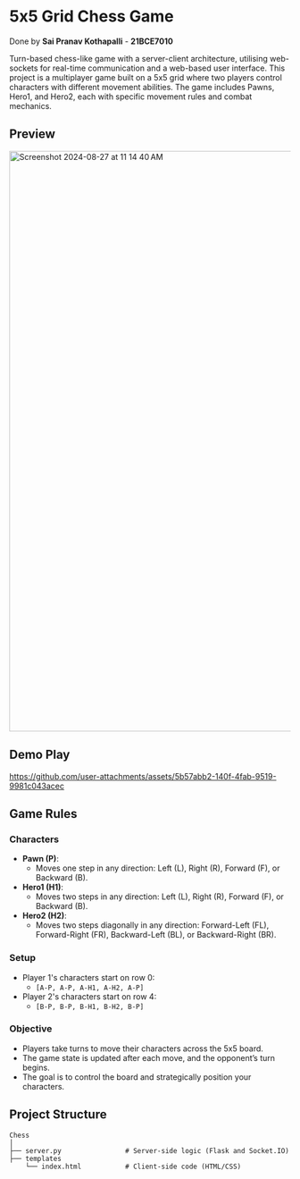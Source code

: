 # 5x5 Grid Chess Game
Done by **Sai Pranav Kothapalli** - **21BCE7010**

Turn-based chess-like game with a server-client architecture, utilising web-sockets for real-time communication and a web-based user interface. This project is a multiplayer game built on a 5x5 grid where two players control characters with different movement abilities. The game includes Pawns, Hero1, and Hero2, each with specific movement rules and combat mechanics.
## Preview
<img width="1039" alt="Screenshot 2024-08-27 at 11 14 40 AM" src="https://github.com/user-attachments/assets/2abf84b8-0a03-4022-8276-98af013eec59">

## Demo Play
https://github.com/user-attachments/assets/5b57abb2-140f-4fab-9519-9981c043acec

## Game Rules

### Characters
- **Pawn (P)**:
  - Moves one step in any direction: Left (L), Right (R), Forward (F), or Backward (B).
- **Hero1 (H1)**:
  - Moves two steps in any direction: Left (L), Right (R), Forward (F), or Backward (B).
- **Hero2 (H2)**:
  - Moves two steps diagonally in any direction: Forward-Left (FL), Forward-Right (FR), Backward-Left (BL), or Backward-Right (BR).

### Setup
- Player 1's characters start on row 0:
  - `[A-P, A-P, A-H1, A-H2, A-P]`
- Player 2's characters start on row 4:
  - `[B-P, B-P, B-H1, B-H2, B-P]`

### Objective
- Players take turns to move their characters across the 5x5 board.
- The game state is updated after each move, and the opponent’s turn begins.
- The goal is to control the board and strategically position your characters.

## Project Structure

```plaintext
Chess
│
├── server.py                # Server-side logic (Flask and Socket.IO)
├── templates
    └── index.html           # Client-side code (HTML/CSS)     
